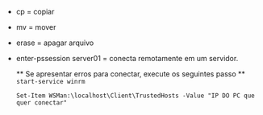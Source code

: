 * cp = copiar
* mv = mover
* erase = apagar arquivo
* enter-pssession server01 = conecta remotamente em um servidor.
  
  ** Se apresentar erros para conectar, execute os seguintes passo **
  ``` start-service winrm ``` 
  
  ``` Set-Item WSMan:\localhost\Client\TrustedHosts -Value "IP DO PC que quer conectar" ``` 